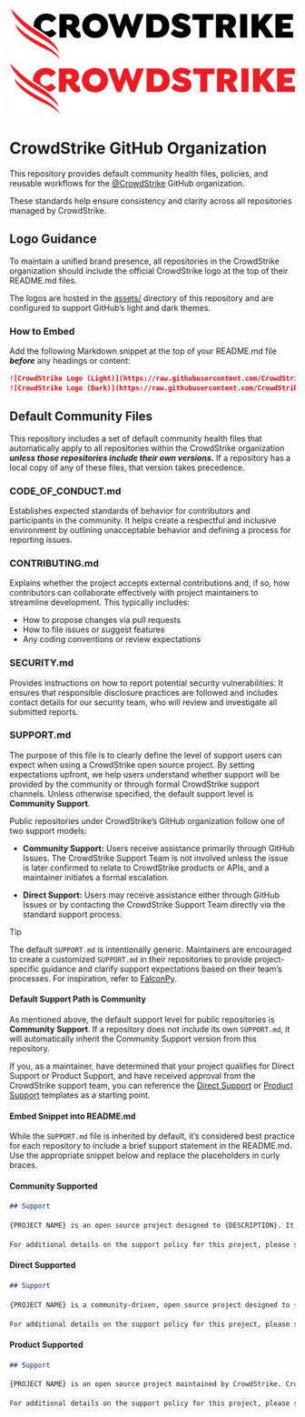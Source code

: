 ![CrowdStrike Logo (Light)](https://raw.githubusercontent.com/CrowdStrike/.github/main/assets/cs-logo-light-mode.png#gh-light-mode-only)
![CrowdStrike Logo (Dark)](https://raw.githubusercontent.com/CrowdStrike/.github/main/assets/cs-logo-dark-mode.png#gh-dark-mode-only)

# CrowdStrike GitHub Organization

This repository provides default community health files, policies, and reusable workflows for the [@CrowdStrike](https://github.com/crowdstrike/) GitHub organization.

These standards help ensure consistency and clarity across all repositories managed by CrowdStrike.

## Logo Guidance

To maintain a unified brand presence, all repositories in the CrowdStrike organization should include the official CrowdStrike logo at the top of their README.md files.

The logos are hosted in the [assets/](/assets/) directory of this repository and are configured to support GitHub’s light and dark themes.

### How to Embed

Add the following Markdown snippet at the top of your README.md file ***before*** any headings or content:

```markdown
![CrowdStrike Logo (Light)](https://raw.githubusercontent.com/CrowdStrike/.github/main/assets/cs-logo-light-mode.png#gh-light-mode-only)
![CrowdStrike Logo (Dark)](https://raw.githubusercontent.com/CrowdStrike/.github/main/assets/cs-logo-dark-mode.png#gh-dark-mode-only)
```

## Default Community Files

This repository includes a set of default community health files that automatically apply to all repositories within the CrowdStrike organization ***unless those repositories include their own versions.*** If a repository has a local copy of any of these files, that version takes precedence.

### CODE_OF_CONDUCT.md

Establishes expected standards of behavior for contributors and participants in the community. It helps create a respectful and inclusive environment by outlining unacceptable behavior and defining a process for reporting issues.

### CONTRIBUTING.md

Explains whether the project accepts external contributions and, if so, how contributors can collaborate effectively with project maintainers to streamline development. This typically includes:

- How to propose changes via pull requests
- How to file issues or suggest features
- Any coding conventions or review expectations

### SECURITY.md

Provides instructions on how to report potential security vulnerabilities. It ensures that responsible disclosure practices are followed and includes contact details for our security team, who will review and investigate all submitted reports.

### SUPPORT.md

The purpose of this file is to clearly define the level of support users can expect when using a CrowdStrike open source project. By setting expectations upfront, we help users understand whether support will be provided by the community or through formal CrowdStrike support channels. Unless otherwise specified, the default support level is **Community Support**.

Public repositories under CrowdStrike’s GitHub organization follow one of two support models:

- **Community Support:** Users receive assistance primarily through GitHub Issues. The CrowdStrike Support Team is not involved unless the issue is later confirmed to relate to CrowdStrike products or APIs, and a maintainer initiates a formal escalation.

- **Direct Support:** Users may receive assistance either through GitHub Issues or by contacting the CrowdStrike Support Team directly via the standard support process.

> [!TIP]
> The default `SUPPORT.md` is intentionally generic. Maintainers are encouraged to create a customized `SUPPORT.md` in their repositories to provide project-specific guidance and clarify support expectations based on their team’s processes. For inspiration, refer to [FalconPy](https://github.com/CrowdStrike/falconpy/blob/main/SUPPORT.md).

#### Default Support Path is Community

As mentioned above, the default support level for public repositories is **Community Support**. If a repository does not include its own `SUPPORT.md`, it will automatically inherit the Community Support version from this repository.

If you, as a maintainer, have determined that your project qualifies for Direct Support or Product Support, and have received approval from the CrowdStrike support team, you can reference the [Direct Support](docs/SUPPORT-direct.md) or [Product Support](docs/SUPPORT-product.md) templates as a starting point.

#### Embed Snippet into README.md

While the `SUPPORT.md` file is inherited by default, it’s considered best practice for each repository to include a brief support statement in the README.md. Use the appropriate snippet below and replace the placeholders in curly braces.

#### Community Supported

```markdown
## Support

{PROJECT NAME} is an open source project designed to {DESCRIPTION}. It is not a formal CrowdStrike product and as such, it carries no formal support, expressed or implied.

For additional details on the support policy for this project, please see [SUPPORT.md]({PROJECT URL}/SUPPORT.md).
```

#### Direct Supported

```markdown
## Support

{PROJECT NAME} is a community-driven, open source project designed to {DESCRIPTION}. While not a formal CrowdStrike product, {PROJECT NAME} is maintained by CrowdStrike and supported in partnership with the open source developer community.

For additional details on the support policy for this project, please see [SUPPORT.md]({PROJECT URL}/SUPPORT.md).
```

#### Product Supported

```markdown
## Support

{PROJECT NAME} is an open source project maintained by CrowdStrike. CrowdStrike will support use of {PROJECT NAME} in connection with the use of CrowdStrike’s products pursuant to applicable terms in the license for such product.

For additional details on the support policy for this project, please see [SUPPORT.md]({PROJECT URL}/SUPPORT.md).
```
